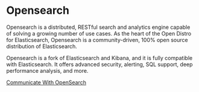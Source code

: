 # Opensearch
Opensearch is a distributed, RESTful search and analytics engine capable of solving a growing number of use cases. As the heart of the Open Distro for Elasticsearch, Opensearch is a community-driven, 100% open source distribution of Elasticsearch.

Opensearch is a fork of Elasticsearch and Kibana, and it is fully compatible with Elasticsearch. It offers advanced security, alerting, SQL support, deep performance analysis, and more.



[Communicate With OpenSearch](https://opensearch.org/docs/latest/getting-started/communicate/)










